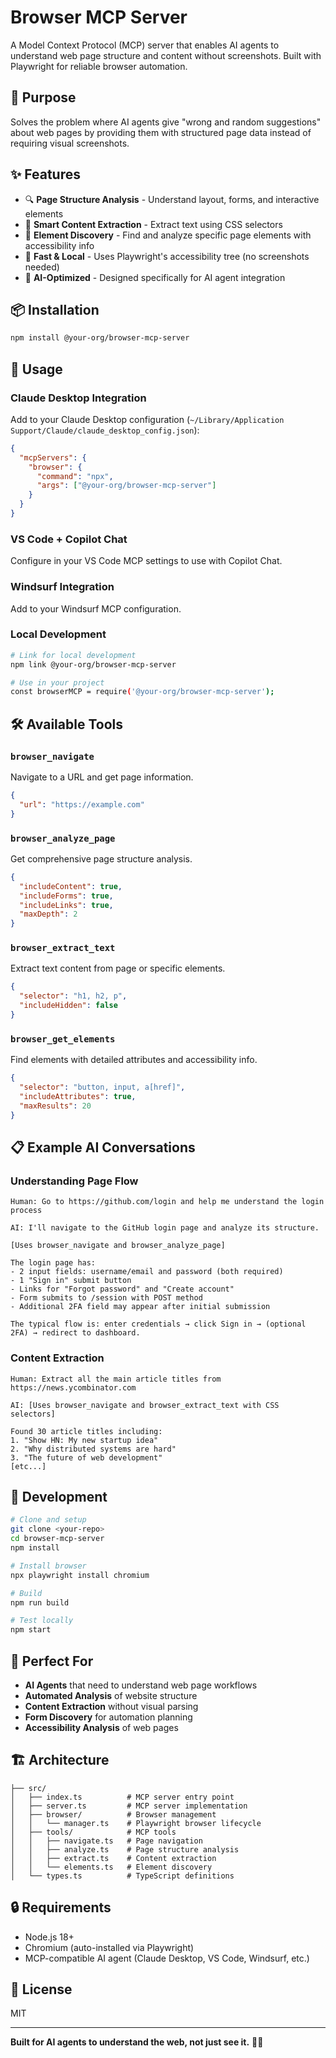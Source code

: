 # Browser MCP Server

A Model Context Protocol (MCP) server that enables AI agents to understand web page structure and content without screenshots. Built with Playwright for reliable browser automation.

## 🎯 Purpose

Solves the problem where AI agents give "wrong and random suggestions" about web pages by providing them with structured page data instead of requiring visual screenshots.

## ✨ Features

- 🔍 **Page Structure Analysis** - Understand layout, forms, and interactive elements
- 📄 **Smart Content Extraction** - Extract text using CSS selectors
- 🎯 **Element Discovery** - Find and analyze specific page elements with accessibility info
- 🚀 **Fast & Local** - Uses Playwright's accessibility tree (no screenshots needed)
- 🤖 **AI-Optimized** - Designed specifically for AI agent integration

## 📦 Installation

```bash
npm install @your-org/browser-mcp-server
```

## 🚀 Usage

### Claude Desktop Integration

Add to your Claude Desktop configuration (`~/Library/Application Support/Claude/claude_desktop_config.json`):

```json
{
  "mcpServers": {
    "browser": {
      "command": "npx",
      "args": ["@your-org/browser-mcp-server"]
    }
  }
}
```

### VS Code + Copilot Chat

Configure in your VS Code MCP settings to use with Copilot Chat.

### Windsurf Integration

Add to your Windsurf MCP configuration.

### Local Development

```bash
# Link for local development
npm link @your-org/browser-mcp-server

# Use in your project
const browserMCP = require('@your-org/browser-mcp-server');
```

## 🛠️ Available Tools

### `browser_navigate`
Navigate to a URL and get page information.
```json
{
  "url": "https://example.com"
}
```

### `browser_analyze_page`
Get comprehensive page structure analysis.
```json
{
  "includeContent": true,
  "includeForms": true,
  "includeLinks": true,
  "maxDepth": 2
}
```

### `browser_extract_text`
Extract text content from page or specific elements.
```json
{
  "selector": "h1, h2, p",
  "includeHidden": false
}
```

### `browser_get_elements`
Find elements with detailed attributes and accessibility info.
```json
{
  "selector": "button, input, a[href]",
  "includeAttributes": true,
  "maxResults": 20
}
```

## 📋 Example AI Conversations

### Understanding Page Flow
```
Human: Go to https://github.com/login and help me understand the login process

AI: I'll navigate to the GitHub login page and analyze its structure.

[Uses browser_navigate and browser_analyze_page]

The login page has:
- 2 input fields: username/email and password (both required)
- 1 "Sign in" submit button
- Links for "Forgot password" and "Create account"
- Form submits to /session with POST method
- Additional 2FA field may appear after initial submission

The typical flow is: enter credentials → click Sign in → (optional 2FA) → redirect to dashboard.
```

### Content Extraction
```
Human: Extract all the main article titles from https://news.ycombinator.com

AI: [Uses browser_navigate and browser_extract_text with CSS selectors]

Found 30 article titles including:
1. "Show HN: My new startup idea"
2. "Why distributed systems are hard"
3. "The future of web development"
[etc...]
```

## 🔧 Development

```bash
# Clone and setup
git clone <your-repo>
cd browser-mcp-server
npm install

# Install browser
npx playwright install chromium

# Build
npm run build

# Test locally
npm start
```

## 🎯 Perfect For

- **AI Agents** that need to understand web page workflows
- **Automated Analysis** of website structure
- **Content Extraction** without visual parsing
- **Form Discovery** for automation planning
- **Accessibility Analysis** of web pages

## 🏗️ Architecture

```
├── src/
│   ├── index.ts          # MCP server entry point
│   ├── server.ts         # MCP server implementation
│   ├── browser/          # Browser management
│   │   └── manager.ts    # Playwright browser lifecycle
│   ├── tools/            # MCP tools
│   │   ├── navigate.ts   # Page navigation
│   │   ├── analyze.ts    # Page structure analysis
│   │   ├── extract.ts    # Content extraction
│   │   └── elements.ts   # Element discovery
│   └── types.ts          # TypeScript definitions
```

## 🔒 Requirements

- Node.js 18+
- Chromium (auto-installed via Playwright)
- MCP-compatible AI agent (Claude Desktop, VS Code, Windsurf, etc.)

## 📜 License

MIT

---

**Built for AI agents to understand the web, not just see it.** 🤖🌐